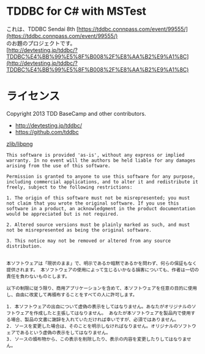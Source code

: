 TDDBC for C# with MSTest
=============

これは、TDDBC Sendai 8th   [https://tddbc.connpass.com/event/99555/](https://tddbc.connpass.com/event/99555/)  
のお題のプロジェクトです。  
[http://devtesting.jp/tddbc/?TDDBC%E4%BB%99%E5%8F%B008%2F%E8%AA%B2%E9%A1%8C](http://devtesting.jp/tddbc/?TDDBC%E4%BB%99%E5%8F%B008%2F%E8%AA%B2%E9%A1%8C)

# ライセンス

Copyright 2013 TDD BaseCamp and other contributors.

- http://devtesting.jp/tddbc/
- https://github.com/tddbc

[zlib/libpng](http://opensource.org/licenses/Zlib)

    This software is provided 'as-is', without any express or implied warranty. In no event will the authors be held liable for any damages arising from the use of this software.
    
    Permission is granted to anyone to use this software for any purpose, including commercial applications, and to alter it and redistribute it freely, subject to the following restrictions:
    
    1. The origin of this software must not be misrepresented; you must not claim that you wrote the original software. If you use this software in a product, an acknowledgment in the product documentation would be appreciated but is not required.
    
    2. Altered source versions must be plainly marked as such, and must not be misrepresented as being the original software.
    
    3. This notice may not be removed or altered from any source distribution.


    本ソフトウェアは「現状のまま」で、明示であるか暗黙であるかを問わず、何らの保証もなく提供されます。 本ソフトウェアの使用によって生じるいかなる損害についても、作者は一切の責任を負わないものとします。

    以下の制限に従う限り、商用アプリケーションを含めて、本ソフトウェアを任意の目的に使用し、自由に改変して再頒布することをすべての人に許可します。
    
    1. 本ソフトウェアの出自について虚偽の表示をしてはなりません。あなたがオリジナルのソフトウェアを作成したと主張してはなりません。 あなたが本ソフトウェアを製品内で使用する場合、製品の文書に謝辞を入れていただければ幸いですが、必須ではありません。
    2. ソースを変更した場合は、そのことを明示しなければなりません。オリジナルのソフトウェアであるという虚偽の表示をしてはなりません。
    3. ソースの頒布物から、この表示を削除したり、表示の内容を変更したりしてはなりません。

